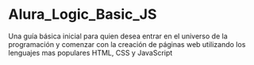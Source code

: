 # Alura_Logic_Basic_JS
Una guía básica inicial para quien desea entrar en el universo de la programación y comenzar con la creación de páginas web utilizando los lenguajes mas populares HTML, CSS y JavaScript
